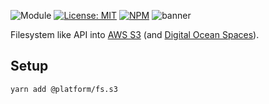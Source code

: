 ![Module](https://img.shields.io/badge/%40platform-fs.s3-%23EA4E7E.svg)
[![License: MIT](https://img.shields.io/badge/license-MIT-blue.svg)](https://opensource.org/licenses/MIT)
[![NPM](https://img.shields.io/npm/v/@platform/fs.s3.svg?colorB=blue&style=flat)](https://www.npmjs.com/package/@platform/fs.s3)
![banner](https://uiharness.sfo2.digitaloceanspaces.com/%40platform/repo-banners/fs.s3.png)

Filesystem like API into [AWS S3](https://aws.amazon.com/s3) (and [Digital Ocean Spaces](https://www.digitalocean.com/products/spaces)).

## Setup

    yarn add @platform/fs.s3



<p>&nbsp;<p>
<p>&nbsp;<p>





